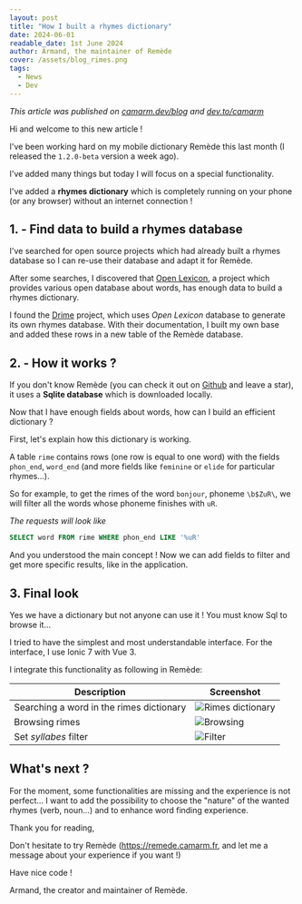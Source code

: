 ```yaml
---
layout: post
title: "How I built a rhymes dictionary"
date: 2024-06-01
readable_date: 1st June 2024
author: Armand, the maintainer of Remède
cover: /assets/blog_rimes.png
tags: 
  - News
  - Dev
---
```


_This article was published on [camarm.dev/blog](https://www.camarm.dev/blog) and [dev.to/camarm](https://dev.to/camarm/how-i-built-a-rhymes-dictionary--3fme)_

Hi and welcome to this new article !

I've been working hard on my mobile dictionary Remède this last month (I released the `1.2.0-beta` version a week ago).

I've added many things but today I will focus on a special functionality.

I've added a **rhymes dictionary** which is completely running on your phone (or any browser) without an internet connection !

## 1. - Find data to build a rhymes database

I've searched for open source projects which had already built a rhymes database so I can re-use their database and adapt it for Remède.

After some searches, I discovered that [Open Lexicon](http://www.lexique.org), a project which provides various open database about words, has enough data to build a rhymes dictionary.

I found the [Drime](https://a3nm.net/git/drime/files.html) project, which uses _Open Lexicon_ database to generate its own rhymes database. With their documentation, I built my own base and added these rows in a new table of the Remède database.

## 2. - How it works ?

If you don't know Remède (you can check it out on [Github](https://github.com/camarm-dev/remede) and leave a star), it uses a **Sqlite database** which is downloaded locally.

Now that I have enough fields about words, how can I build an efficient dictionary ?

First, let's explain how this dictionary is working.

A table `rime` contains rows (one row is equal to one word) with the fields `phon_end`, `word_end` (and more fields like `feminine` or `elide` for particular rhymes...).

So for example, to get the rimes of the word `bonjour`, phoneme `\b$ZuR\`, we will filter all the words whose phoneme finishes with `uR`.

_The requests will look like_
```sql
SELECT word FROM rime WHERE phon_end LIKE '%uR'
```

And you understood the main concept ! Now we can add fields to filter and get more specific results, like in the application.

## 3. Final look

Yes we have a dictionary but not anyone can use it ! You must know Sql to browse it...

I tried to have the simplest and most understandable interface. For the interface, I use Ionic 7 with Vue 3.

I integrate this functionality as following in Remède:


| Description                              | Screenshot                                                                                             |
|------------------------------------------|--------------------------------------------------------------------------------------------------------|
| Searching a word in the rimes dictionary | ![Rimes dictionary](https://dev-to-uploads.s3.amazonaws.com/uploads/articles/1kcrbhhrw81zlopyxp39.png) |
| Browsing rimes                           | ![Browsing](https://dev-to-uploads.s3.amazonaws.com/uploads/articles/pkuujri43t8m7ey4dvoc.png)         |
| Set _syllabes_ filter                    | ![Filter](https://dev-to-uploads.s3.amazonaws.com/uploads/articles/pe1orlg7la6bpdxhw9ho.png)           |

## What's next ?

For the moment, some functionalities are missing and the experience is not perfect... I want to add the possibility to choose the "nature" of the wanted rhymes (verb, noun...) and to enhance word finding experience.

Thank you for reading,

Don't hesitate to try Remède (https://remede.camarm.fr, and let me a message about your experience if you want !)

Have nice code !

Armand, the creator and maintainer of Remède.
